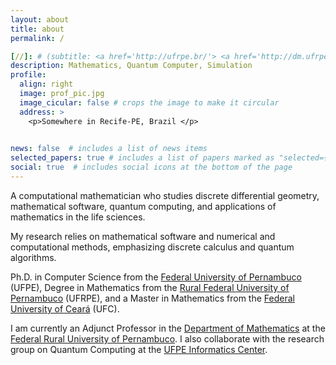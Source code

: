 ```yaml
---
layout: about
title: about
permalink: /

[//]: # (subtitle: <a href='http://ufrpe.br/'> <a href='http://dm.ufrpe.br/'> Mathematics Department</a> &#40;UFRPE&#41;, Recife.)
description: Mathematics, Quantum Computer, Simulation
profile:
  align: right
  image: prof_pic.jpg
  image_cicular: false # crops the image to make it circular
  address: >
    <p>Somewhere in Recife-PE, Brazil </p>
    

news: false  # includes a list of news items
selected_papers: true # includes a list of papers marked as "selected={true}"
social: true  # includes social icons at the bottom of the page
---
```


A computational mathematician who studies discrete differential geometry, mathematical software, quantum computing, and applications of mathematics in the life sciences.

My research relies on mathematical software and numerical and computational methods, emphasizing discrete calculus and quantum algorithms.

Ph.D. in Computer Science from the [Federal University of Pernambuco](https://www.ufpe.br/) (UFPE), Degree in Mathematics from the  [Rural Federal University of Pernambuco](https://www.ufrpe.br/) (UFRPE), and a Master in Mathematics from the [Federal University of Ceará](https://www.ufc.br/) (UFC).

I am currently an Adjunct Professor in the [Department of Mathematics](https://www.dm.ufrpe.br/) at the [Federal Rural University of Pernambuco](https://www.ufpe.br/). 
I also collaborate with the research group on Quantum Computing at the [UFPE Informatics Center](https://portal.cin.ufpe.br/).